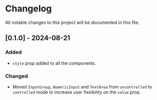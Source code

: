 # Changelog

All notable changes to this project will be documented in this file.

## [0.1.0] - 2024-08-21

### Added

- `style` prop added to all the components.

### Changed

- Moved `InputGroup`, `NumericInput` and `TextArea` from `uncontrolled` to `controlled` mode to increase user flexibility on the `value` prop.